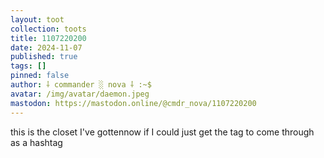 ```yaml
---
layout: toot
collection: toots
title: 1107220200
date: 2024-11-07
published: true
tags: []
pinned: false
author: ⸸ commander ░ nova ⸸ :~$
avatar: /img/avatar/daemon.jpeg
mastodon: https://mastodon.online/@cmdr_nova/1107220200
---
```


this is the closet I've gottennow if I could just get the tag to come through as a hashtag
